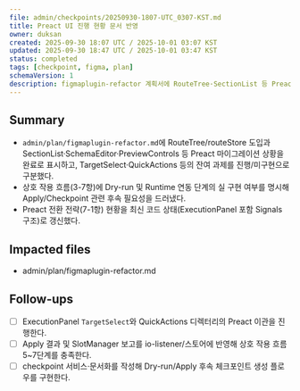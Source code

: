 ```yaml
---
file: admin/checkpoints/20250930-1807-UTC_0307-KST.md
title: Preact UI 진행 현황 문서 반영
owner: duksan
created: 2025-09-30 18:07 UTC / 2025-10-01 03:07 KST
updated: 2025-09-30 18:47 UTC / 2025-10-01 03:47 KST
status: completed
tags: [checkpoint, figma, plan]
schemaVersion: 1
description: figmaplugin-refactor 계획서에 RouteTree·SectionList 등 Preact 이관 결과와 미완료 항목을 명시했다.
---
```


## Summary

- `admin/plan/figmaplugin-refactor.md`에 RouteTree/routeStore 도입과 SectionList·SchemaEditor·PreviewControls 등 Preact 마이그레이션 상황을 완료로 표시하고, TargetSelect·QuickActions 등의 잔여 과제를 진행/미구현으로 구분했다.
- 상호 작용 흐름(3-7항)에 Dry-run 및 Runtime 연동 단계의 실 구현 여부를 명시해 Apply/Checkpoint 관련 후속 필요성을 드러냈다.
- Preact 전환 전략(7-1항) 현황을 최신 코드 상태(ExecutionPanel 포함 Signals 구조)로 갱신했다.

## Impacted files

- admin/plan/figmaplugin-refactor.md

## Follow-ups

- [ ] ExecutionPanel `TargetSelect`와 QuickActions 디렉터리의 Preact 이관을 진행한다.
- [ ] Apply 결과 및 SlotManager 보고를 io-listener/스토어에 반영해 상호 작용 흐름 5~7단계를 충족한다.
- [ ] checkpoint 서비스·문서화를 작성해 Dry-run/Apply 후속 체크포인트 생성 플로우를 구현한다.
